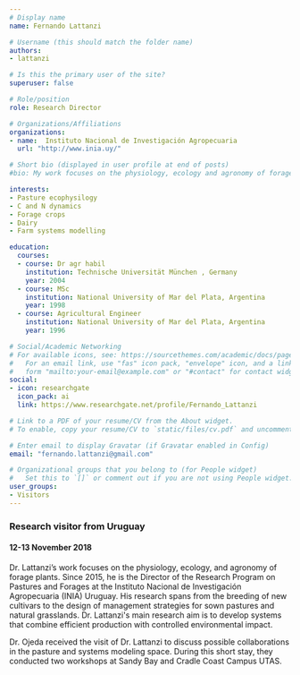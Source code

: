 ```yaml
---
# Display name
name: Fernando Lattanzi

# Username (this should match the folder name)
authors:
- lattanzi

# Is this the primary user of the site?
superuser: false

# Role/position
role: Research Director

# Organizations/Affiliations
organizations:
- name:  Instituto Nacional de Investigación Agropecuaria
  url: "http://www.inia.uy/"

# Short bio (displayed in user profile at end of posts)
#bio: My work focuses on the physiology, ecology and agronomy of forage plants.

interests:
- Pasture ecophysilogy
- C and N dynamics
- Forage crops
- Dairy
- Farm systems modelling

education:
  courses:
  - course: Dr agr habil
    institution: Technische Universität München , Germany
    year: 2004
  - course: MSc
    institution: National University of Mar del Plata, Argentina
    year: 1998
  - course: Agricultural Engineer
    institution: National University of Mar del Plata, Argentina
    year: 1996

# Social/Academic Networking
# For available icons, see: https://sourcethemes.com/academic/docs/page-builder/#icons
#   For an email link, use "fas" icon pack, "envelope" icon, and a link in the
#   form "mailto:your-email@example.com" or "#contact" for contact widget.
social:
- icon: researchgate
  icon_pack: ai
  link: https://www.researchgate.net/profile/Fernando_Lattanzi

# Link to a PDF of your resume/CV from the About widget.
# To enable, copy your resume/CV to `static/files/cv.pdf` and uncomment the lines below.

# Enter email to display Gravatar (if Gravatar enabled in Config)
email: "fernando.lattanzi@gmail.com"

# Organizational groups that you belong to (for People widget)
#   Set this to `[]` or comment out if you are not using People widget.
user_groups:
- Visitors
---
```

### Research visitor from Uruguay
#### 12-13 November 2018

Dr. Lattanzi’s work focuses on the physiology, ecology, and agronomy of forage plants. Since 2015, he is the Director of the Research Program on Pastures and Forages at the Instituto Nacional de Investigación Agropecuaria (INIA) Uruguay. His research spans from the breeding of new cultivars to the design of management strategies for sown pastures and natural grasslands. Dr. Lattanzi's main research aim is to develop systems that combine efficient production with controlled environmental impact.

Dr. Ojeda received the visit of Dr. Lattanzi to discuss possible collaborations in the pasture and systems modeling space. During this short stay, they conducted two workshops at Sandy Bay and Cradle Coast Campus UTAS.
